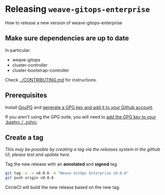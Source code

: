 # Releasing `weave-gitops-enterprise`

[comment]: <> (Github can generate TOCs now see https://github.blog/changelog/2021-04-13-table-of-contents-support-in-markdown-files/)

How to release a new version of weave-gitops-enterprise

## Make sure dependencies are up to date

In particular:
- weave-gitops
- cluster-controller
- cluster-bootstrap-controller

Check [../CONTRIBUTING.md](../CONTRIBUTING.md) for instructions.

## Prerequisites

Install [GnuPG](https://gnupg.org/) and [generate a GPG key and add it to your Github account](https://docs.github.com/en/authentication/managing-commit-signature-verification/generating-a-new-gpg-key).

If you aren't using the GPG suite, you will need to [add the GPG key to your .bashrc / .zshrc](https://docs.github.com/en/authentication/managing-commit-signature-verification/telling-git-about-your-signing-key).

## Create a tag

_This may be possible by creating a tag via the releases system in the github UI, please test and update here._

Tag the new release with an **annotated** and **signed** tag.

```bash
git tag -a -s v0.0.6 -m "Weave GitOps Enterprise v0.0.6"
git push origin v0.0.6
```

CircleCI will build the new release based on the new tag.
